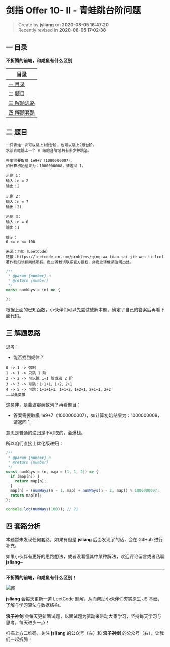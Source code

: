 剑指 Offer 10- II - 青蛙跳台阶问题
===

> Create by **jsliang** on **2020-08-05 16:47:20**  
> Recently revised in **2020-08-05 17:02:38**

## 一 目录

**不折腾的前端，和咸鱼有什么区别**

| 目录 |
| --- |
| [一 目录](#chapter-one) |
| [二 题目](#chapter-two) |
| [三 解题思路](#chapter-three) |
| [四 解题套路](#chapter-four) |

## 二 题目



```
一只青蛙一次可以跳上1级台阶，也可以跳上2级台阶。
求该青蛙跳上一个 n 级的台阶总共有多少种跳法。

答案需要取模 1e9+7（1000000007），
如计算初始结果为：1000000008，请返回 1。

示例 1：
输入：n = 2
输出：2

示例 2：
输入：n = 7
输出：21

示例 3：
输入：n = 0
输出：1

提示：
0 <= n <= 100

来源：力扣（LeetCode）
链接：https://leetcode-cn.com/problems/qing-wa-tiao-tai-jie-wen-ti-lcof
著作权归领扣网络所有。商业转载请联系官方授权，非商业转载请注明出处。
```

```js
/**
 * @param {number} n
 * @return {number}
 */
const numWays = (n) => {

};
```

根据上面的已知函数，小伙伴们可以先尝试破解本题，确定了自己的答案后再看下面代码。

## 三 解题思路



思考：

* 能否找到规律？

```
0 -> 1 -> 强制
1 -> 1 -> 只跳 1 阶
2 -> 2 -> 可以跳 1+1 阶或者 2 阶
3 -> 3 -> 可跳：1+1+1、1+2、2+1
4 -> 5 -> 可跳：1+1+1+1、1+1+2、1+2+1、2+1+1、2+2
……以此类推
```

这莫非，是斐波那契数列？再看题目：

* 答案需要取模 1e9+7（1000000007），如计算初始结果为：1000000008，请返回 1。

意思是普通的递归是不可取的，会爆栈。

所以咱们直接上优化版递归：

```js
/**
 * @param {number} n
 * @return {number}
 */
const numWays = (n, map = [1, 1, 2]) => {
  if (map[n]) {
    return map[n];
  }
  map[n] = (numWays(n - 1, map) + numWays(n - 2, map)) % 1000000007;
  return map[n];
};

console.log(numWays(100)); // 21
```

## 四 套路分析



本题暂未发现任何套路，如果有但是 **jsliang** 后面发现了的话，会在 GitHub 进行补充。

如果小伙伴有更好的思路想法，或者没看懂其中某种解法，欢迎评论留言或者私聊 **jsliang**~

---

**不折腾的前端，和咸鱼有什么区别！**

![图](https://github.com/LiangJunrong/document-library/blob/master/public-repertory/img/z-index-small.png?raw=true)

**jsliang** 会每天更新一道 LeetCode 题解，从而帮助小伙伴们夯实原生 JS 基础，了解与学习算法与数据结构。

**浪子神剑** 会每天更新面试题，以面试题为驱动来带动大家学习，坚持每天学习与思考，每天进步一点！

扫描上方二维码，关注 **jsliang** 的公众号（左）和 **浪子神剑** 的公众号（右），让我们一起折腾！


